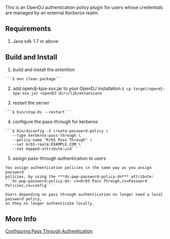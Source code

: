 This is an OpenDJ authentication policy plugin for users whose credentials
are managed by an external Kerberos realm.

Requirements
------------
  1. Java sdk 1.7 or above

Build and Install
----------------
  1. build and install the extention

    ```$ mvn clean package```

  2. add opendj-kpa-xxx.jar to your OpenDJ installation
    ```$ cp target/opendj-kpa-xxx.jar <openDJ dir>/lib/extensions```

  3. restart the server

    ```$ bin/stop-ds --restart```

  4. configure the pass-through for kerberos

    ```$ bin/dsconfig -X create-password-policy \
       --type kerberos-pass-through \
       --policy-name "Krb5 Pass Through" \
       --set krb5-realm:EXAMPLE.COM \
       --set mapped-attribute:uid```

  5. assign pass-through authentication to users

    You assign authentication policies in the same way as you assign password
    policies, by using the ***ds-pwp-password-policy-dn*** attribute:
    ```ds-pwp-password-policy-dn: cn=Krb5 Pass Through,cn=Password Policies,cn=config```

    Users depending on pass through authentication no longer need a local password policy,
    as they no longer authenticate locally.

More Info
---------
[Configuring Pass Through Authentication][1]

  [1]: http://opendj.forgerock.org/opendj-server/doc/admin-guide/index/chap-pta.html

